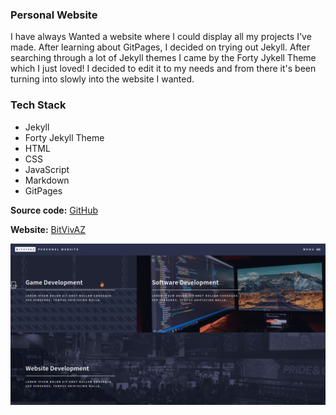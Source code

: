 ### Personal Website

I have always Wanted a website where I could display all my projects I've made. After learning about GitPages, I decided on trying out Jekyll. After searching through a lot of Jekyll themes I came by the Forty Jykell Theme which I just loved! I decided to edit it to my needs and from there it's been turning into slowly into the website I wanted.

### Tech Stack

- Jekyll
- Forty Jekyll Theme
- HTML
- CSS
- JavaScript
- Markdown
- GitPages

<b>Source code:</b> [GitHub](https://github.com/bitVivAZ/personal)

<b>Website:</b> [BitVivAZ](https://bitvivaz.com)

![](assets/webdev/personalweb/images/personalweb.png)
